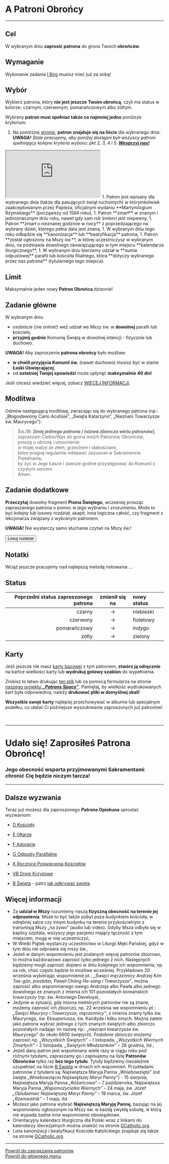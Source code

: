 # <span class="status status-list"><span class="status status-blue">A</span> Patroni Obrońcy</span>
---
## Cel
W <span class="selected-day-info">wybranym dniu</span> **zaprosić patrona** do grona Twoich **obrońców**.
## Wymaganie
Wykonanie zadania [<span class="status status-list"><span class="status status-god">I</span> Bóg</span>](bog_ex.md) musisz mieć już za sobą!
## Wybór
Wybierz patrona, który **nie jest jeszcze Twoim obrońcą**, czyli ma status w kolorze: <span class="status status-black">czarnym</span>, <span class="status status-red">czerwonym</span>, <span class="status status-orange">pomarańczowym</span> albo <span class="status status-yellow">żółtym</span>.

Wybrany **patron musi spełniać także co najmniej jedno** poniższe kryterium:
1. Na poniższej [stronie](https://pl.patrons.space/dates/list-of-patrons-and-feasts), **patron znajduje się na liście** dla <span class="selected-day-info"> wybranego dnia</span>:  
_**UWAGA!** Stale pracujemy, aby poniżej dostępni byli wszyscy patroni spełniający kolejne kryteria wyboru: pkt 2, 3, 4 i 5. [**Wesprzyj nas!**](https://pl.gratiadei.org/#wesprzyj-nas)_
<iframe id="my-patrons-for-today" src="https://pl.patrons.space/dates/list-of-patrons-and-feasts?content-only=1"></iframe>  
1. Patron jest wpisany dla <span class="selected-day-info">wybranego dnia</span> (także dla pasujących świąt ruchomych) w którymkolwiek zaakceptowanym przez Papieża, oficjalnym wydaniu **Martyrologium Rzymskiego** (począwszy od 1584 roku),
1. Patron **zmarł** w znanym i jednoznacznym <span class="selected-day-info">dniu</span> roku, nawet gdy sam rok śmierci jest niepewny,
1. Patron **zmarł o nieznanej godzinie w nocy** z poprzedzającego na <span class="selected-day-info">wybrany dzień</span>, którego pełna data jest znana,
1. W <span class="selected-day-info">wybranym dniu</span> tego roku odbędzie się **kanonizacja** lub **beatyfikacja** patrona,
1. Patron **został ogłoszony na Mszy św.**, w której uczestniczysz w <span class="selected-day-info">wybranym dniu</span>, na podstawie dowolnego obowiązującego w tym miejscu **kalendarza liturgicznego**,
1. W <span class="selected-day-info">wybranym dniu</span> bierzemy udział w **sumie odpustowej** parafii lub kościoła filialnego, która **dotyczy wybranego przez nas patrona** (tytularnego tego miejsca).


## Limit
Maksymalnie jeden nowy **Patron Obrońca** dziennie!
## Zadanie główne
W <span class="selected-day-info">wybranym dniu</span>:
- osobiście (nie online!) weź udział we Mszy św. w **dowolnej** parafii lub kościele,
- **przyjmij godnie** Komunię Świętą w dowolnej intencji - fizycznie lub duchowo.

**UWAGA!** Aby zaproszenie **patrona obrońcy** było możliwe:
- **w chwili przyjęcia Komunii św.** (nawet duchowo) musisz być w stanie **Łaski Uświęcającej**,
- od **ostatniej Twojej spowiedzi** może upłynąć **maksymalnie 40 dni**!

Jeśli chcesz wiedzieć więcej, zobacz [WIĘCEJ INFORMACJI](#patroni-obroncy-wiecej-informacji).
## Modlitwa
Odmów następującą modlitwę, zwracając się do wybranego patrona (np.: „Błogosławiony Carlo Acutisie”, „Święta Katarzyno”, „Nieznani Towarzysze św. Maurycego”):
> Św./Bł. _**[imię jednego patrona / nazwa zbiorcza wielu patronów]**_,  
> zapraszam Ciebie/Was do grona moich Patronów Obrońców,  
> proszę o obronę i umocnienie  
> w mojej walce ze złem, grzechem i słabościami,  
> które pragnę regularnie oddawać Jezusowi w Sakramencie Pojednania,  
> by żyć w Jego Łasce i zawsze godnie przystępować do Komunii z czystym sercem.  
> Amen.
## Zadanie dodatkowe
**Przeczytaj** dowolny fragment **Pisma Świętego**, wcześniej prosząc zapraszanego patrona o pomoc w jego wybraniu i zrozumieniu. Może to być kolejny lub losowy rozdział, akapit, inna logiczna całość, czy fragment z lekcjonarza związany z wybranym patronem.

**UWAGA!** Nie wystarczy samo słuchanie czytań na Mszy św.!

<button class="button btn" id="random-bible-chapter" onclick="setRandomBibleChapter('pl')">Losuj rozdział</button>
## Notatki
Wciąż jeszcze pracujemy nad najlepszą metodą notowania ...

## Status
| Poprzedni status zaproszonego patrona | zmienił się na | nowy status |
|---:|:---:|:---|
|<span class="status status-black">czarny</span>|→|<span class="status status-blue">niebieski</span>|
|<span class="status status-red">czerwony</span>|→|<span class="status status-violet">fioletowy</span>|
|<span class="status status-orange">pomarańczowy</span>|→|<span class="status status-indigo">indygo</span>|
|<span class="status status-yellow">zółty</span>|→|<span class="status status-green">zielony</span>|
## Karty
Jeśli jeszcze nie masz [karty bazowej](karty_kolekcjonerskie_ex.md#karty-kolekcjonerskie-karty-bazowe) z tym patronem, **stwórz ją odręcznie** na kartce wielkości karty lub **wydrukuj gotowy szablon** do wypełnienia.

Zrobisz to łatwo drukując [ten plik](/pl/pdf/karty_bazowe.pdf) lub za pomocą formularza na stronie [naszego projektu **_„Patrons Space”_**](https://pl.patrons.space/cards). Pamiętaj, by wielkość wydrukowanych kart była odpowiednia, należy **drukować pliki w domyślnej skali**!

**Wszystkie swoje karty** najlepiej przechowywać w albumie lub specjalnym pudełku, co ułatwi Ci późniejsze wyszukiwanie zaproszonych już patronów!
<br />
<br />
<br />

---
# Udało się! Zaprosiłeś **Patrona Obrońcę**!
### Jego obecność wsparta przyjmowanymi Sakramentami chronić Cię będzie niczym tarcza!
---

## Dalsze wyzwania
Teraz już możesz dla zaproszonego **Patrona Opiekuna** sprostać wyzwaniom:
- [<span class="status status-list"><span class="status status-list">D</span> Kościoły</span>](koscioly_ex.md)

- [<span class="status status-list"><span class="status status-list">E</span> Ołtarze</span>](oltarze_ex.md)

- [<span class="status status-list"><span class="status status-list">F</span> Adoracje</span>](adoracje_ex.md)

- [<span class="status status-list"><span class="status status-list">G</span> Odpusty Parafialne</span>](odpusty_parafialne_ex.md)

- [<span class="status status-list"><span class="status status-list">K</span> Rocznice Poświęcenia Kościołów</span>](rocznice_poswiecenia_kosciolow_ex.md)

- [<span class="status status-list"><span class="status status-list">VB</span> Drogi Krzyżowe</span>](drogi_krzyzowe_ex.md)

- [<span class="status status-list"><span class="status status-white">B</span> Święta</span>](swieta_ex.md) - patrz [jak odkrywać święta](jak_odkrywac_swieta_ex.md)
## <span id="patroni-obroncy-wiecej-informacji">Więcej informacji</span>
- Za **udział w Mszy** rozumiemy naszą **fizyczną obecność na terenie jej odprawienia**. Może to być także pobyt poza budynkiem kościoła, w odrębnej salce czy innym budynku na terenie przykościelnym z transmisją Mszy „na żywo” (audio lub video). Gdyby Msza odbyła się w kaplicy szpitala, wszyscy jego pacjenci mający łączność z tym miejscem, mogą w niej uczestniczyć,
- W Wielki Piątek wystarczy uczestnictwo w Liturgii Męki Pańskiej, gdyż w tym dniu nie odprawia się mszy św.,
- Jeżeli w danym wspomnieniu jest podanych więcej patronów zbiorowo, to można każdorazowo zaprosić tylko jednego z nich. Następnych będziemy mogli zaprosić dopiero w dniu kolejnego ich wspomnienia, np. za rok, choć często będzie to możliwe wcześniej. Przykładowo 20 września wybierając wspomnienie pt.: _„Święci męczennicy Andrzej Kim Tae-gŏn, prezbiter, Paweł Chŏng Ha-sang i Towarzysze”_, można zaprosić albo wspomnianego owego Andrzeja albo Pawła albo jednego dowolnego ze znanych z imienia ich 101 pozostałych koreańskich towarzyszy (np. św. Antoniego Daveluya),
- Jedynie w sytuacji, gdy imiona niektórych patronów nie są znane, możemy zaprosić ich zbiorczo, np. 22 września we wspomnieniu pt.: _„Święci Maurycy i Towarzysze, męczennicy”_, z imienia znamy tylko św. Maurycego, św. Eksuperiusza, św. Kandyda i kilku innych. Można zatem jako patrona wybrać jednego z tych znanych świętych albo zbiorczo pozostałych nadając im nazwę np.: „nieznani towarzysze św. Maurycego” (to około 6600 świętych). Podobnie zbiorczo możemy zaprosić np. _„Wszystkich Świętych”_ – 1 listopada, _„Wszystkich Wiernych Zmarłych”_ – 2 listopada, _„Świętych Młodzianków”_ – 28 grudnia, itd.,
- Jeżeli dany patron jest wspominany wiele razy w ciągu roku pod różnymi tytułami, zapraszamy go i zapisujemy na listę **Patronów Obrońców** tylko raz **bez tego tytułu**. Tytuły będziemy niezależnie uzupełniać na liście [<span class="status status-list"><span class="status status-white">B</span> Święta</span>](swieta_ex.md) w dniach ich wspomnień. Przykładami patronów z tytułami są: Najświętsza Maryja Panna _„Wniebowzięta”_ (od święta _„Wniebowzięcia Najświętszej Maryi Panny”_) - 15 sierpnia, Najświętsza Maryja Panna _„Różańcowa”_ – 7 października, Najświętsza Maryja Panna _„Wspomożycielka Wiernych”_ – 24 maja, św. Józef _„Oblubieniec Najświętszej Maryi Panny”_ – 19 marca, św. Józef _„Rzemieślnik”_ – 1 maja, itd.
- Możesz jako patrona wybrać **Najświętszą Maryję Pannę**, bazując na jej wspomnieniu ogłoszonym na Mszy św. w każdą zwykłą sobotę, w którą nie wypada żadne inne wspomnienie obowiązkowe.
- Orientacyjny kalendarz liturgiczny dla Polski wraz z linkami do kalendarzy diecezjalnych można znaleźć na stronie [GCatholic.org](http://www.gcatholic.org/calendar/2023/PL-pl.htm).
- Lista kanonizacji i beatyfikacji Kościoła Katolickiego znajduje się także na stronie [GCatholic.org](http://www.gcatholic.org/saints/index.htm).

---

[Powrót do zapraszania patronów](jak_zapraszac_patronow_ex.md#jak-zapraszac-patronow-patron-obronca)  
[Powrót do głównego menu](index.md)
